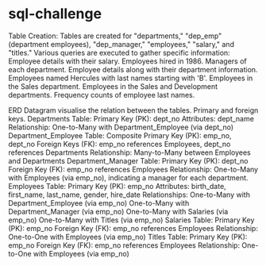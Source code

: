 # sql-challenge
Table Creation:
Tables are created for "departments," "dep_emp" (department employees), "dep_manager," "employees," "salary," and "titles."
Various queries are executed to gather specific information:
Employee details with their salary.
Employees hired in 1986.
Managers of each department.
Employee details along with their department information.
Employees named Hercules with last names starting with 'B'.
Employees in the Sales department.
Employees in the Sales and Development departments.
Frequency counts of employee last names.

ERD Datagram visualise the relation between the tables. Primary and foreign keys.
Departments Table:
Primary Key (PK): dept_no
Attributes: dept_name
Relationship: One-to-Many with Department_Employee (via dept_no)
Department_Employee Table:
Composite Primary Key (PK): emp_no, dept_no
Foreign Keys (FK): emp_no references Employees, dept_no references Departments
Relationship: Many-to-Many between Employees and Departments
Department_Manager Table:
Primary Key (PK): dept_no
Foreign Key (FK): emp_no references Employees
Relationship: One-to-Many with Employees (via emp_no), indicating a manager for each department.
Employees Table:
Primary Key (PK): emp_no
Attributes: birth_date, first_name, last_name, gender, hire_date
Relationships:
One-to-Many with Department_Employee (via emp_no)
One-to-Many with Department_Manager (via emp_no)
One-to-Many with Salaries (via emp_no)
One-to-Many with Titles (via emp_no)
Salaries Table:
Primary Key (PK): emp_no
Foreign Key (FK): emp_no references Employees
Relationship: One-to-One with Employees (via emp_no)
Titles Table:
Primary Key (PK): emp_no
Foreign Key (FK): emp_no references Employees
Relationship: One-to-One with Employees (via emp_no)                                 
                       
